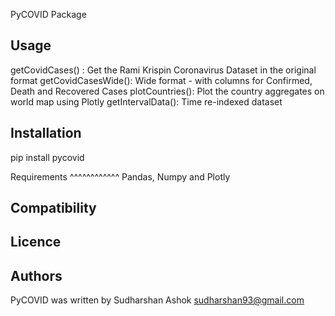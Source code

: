 PyCOVID Package

Usage
-----

getCovidCases() : Get the Rami Krispin Coronavirus Dataset in the original format
getCovidCasesWide(): Wide format - with columns for Confirmed, Death and Recovered Cases
plotCountries(): Plot the country aggregates on world map using Plotly
getIntervalData(): Time re-indexed dataset

Installation
------------

pip install pycovid

Requirements
^^^^^^^^^^^^
Pandas, Numpy and Plotly

Compatibility
-------------

Licence
-------

Authors
-------

PyCOVID was written by Sudharshan Ashok <sudharshan93@gmail.com>
